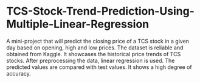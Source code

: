 # TCS-Stock-Trend-Prediction-Using-Multiple-Linear-Regression
A mini-project that will predict the closing price of a TCS stock in a given day based on opening, high and low prices. The dataset is reliable and obtained from Kaggle. It showcases the historical price trends of TCS stocks. After preprocessing the data, linear regression is used. The predicted values are compared with test values. It shows a high degree of accuracy.
